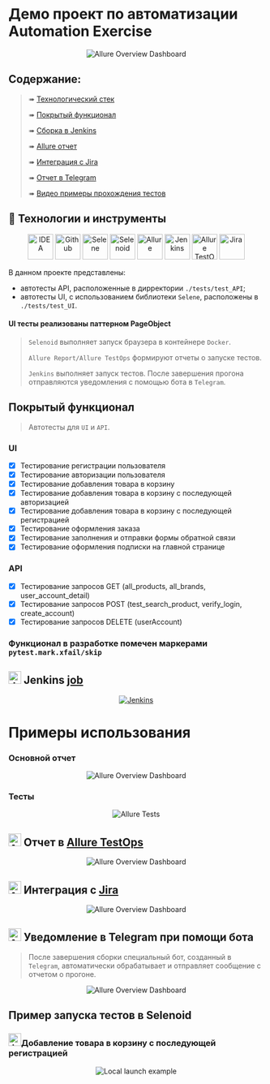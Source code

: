 # Демо проект по автоматизации Automation Exercise
<p align="center">
<img title="Allure Overview Dashboard" src="resources/readme/home_page.png">
</p>

##  Содержание:

> ➠ [Технологический стек](#classical_building-технологический-стек)
>
> ➠ [Покрытый функционал](#earth_africa-покрытый-функционал)
>
> ➠ [Сборка в Jenkins](#earth_africa-Jenkins-job)
>
> ➠ [Allure отчет](#earth_africa-Allure-отчет)
> 
> ➠ [Интеграция с Jira](#earth_africa-Allure-отчет)
>
> ➠ [Отчет в Telegram](#earth_africa-Уведомление-в-Telegram-при-помощи-бота)
>
> ➠ [Видео примеры прохождения тестов](#earth_africa-Примеры-видео-о-прохождении-тестов)

  
## 🧰 Технологии и инструменты

<p align="center">
<a href="https://www.jetbrains.com/pycharm/"><img src="resources/readme/icons/pycharm-icon.svg" width="50" height="50"  alt="IDEA"/></a>
<a href="https://github.com/"><img src="resources/readme/icons/github-icon.svg" width="50" height="50"  alt="Github"/></a>
<a href="https://github.com/yashaka/selene"><img src="resources/readme/icons/selene.png" width="50" height="50"  alt="Selene"/></a>
<a href="https://aerokube.com/selenoid/"><img src="resources/readme/icons/Selenoid.svg" width="50" height="50"  alt="Selenoid"/></a>
<a href="https://github.com/allure-framework/allure2"><img src="resources/readme/icons/Allure.svg" width="50" height="50"  alt="Allure"/></a>
<a href="https://www.jenkins.io/"><img src="resources/readme/icons/Jenkins.svg" width="50" height="50"  alt="Jenkins"/></a>
<a href="https://qameta.io/"><img src="resources/readme/icons/Allure_TO.svg" width="50" height="50"  alt="Allure TestOps"/></a>  
<a href="https://www.atlassian.com/ru/software/jira/"><img src="resources/readme/icons/Jira.svg" width="50" height="50"  alt="Jira"/></a>  
</p>
В данном проекте представлены:  

- автотесты API, расположенные в дирректории <code>./tests/test_API</code>;
- автотесты UI, с использованием библиотеки <code>Selene</code>, расположены в  <code>./tests/test_UI</code>.

#### UI тесты реализованы паттерном PageObject
>
> <code>Selenoid</code> выполняет запуск браузера в контейнере <code>Docker</code>.
>
> <code>Allure Report/Allure TestOps</code> формируют отчеты о запуске тестов.
>
> <code>Jenkins</code> выполняет запуск тестов.
> После завершения прогона отправляются уведомления с помощью бота в <code>Telegram</code>.

## Покрытый функционал

> Автотесты для <code>UI</code> и <code>API</code>.
### UI
- [x] Тестирование регистрации пользователя
- [x] Тестирование авторизации пользователя
- [x] Тестирование добавления товара в корзину
- [x] Тестирование добавления товара в корзину с последующей авторизацией
- [x] Тестирование добавления товара в корзину с последующей регистрацией
- [x] Тестирование оформления заказа
- [x] Тестирование заполнения и отправки формы обратной связи
- [x] Тестирование оформления подписки на главной странице 

### API
- [x] Тестирование запросов GET (all_products, all_brands, user_account_detail)
- [x] Тестирование запросов POST (test_search_product, verify_login, create_account)
- [x] Тестирование запросов DELETE (userAccount)

### Функционал в разработке помечен маркерами <code>pytest.mark.xfail/skip</code>

## <img src="resources/readme/icons/Jenkins.svg" width="25" height="25"  alt="Jenkins"/></a> Jenkins <a target="_blank" href="https://jenkins.autotests.cloud/job/Johnnie_Walker_UI_tests/"> job </a>
<p align="center">
<a href="https://jenkins.autotests.cloud/job/suchkov_vs_grade_project/"><img src="resources/readme/jenkins_job.png" alt="Jenkins"/></a>
</p>

# Примеры использования

###  Основной отчет
<p align="center">
<img title="Allure Overview Dashboard" src="resources/readme/allure-report.png">
</p>


### Тесты 
<p align="center">
<img title="Allure Tests" src="resources/readme/tests.png">
</p>

## <img src="resources/readme/icons/Allure_TO.svg" width="25" height="25"  alt="Allure"/></a> Отчет в <a target="_blank" href="https://allure.autotests.cloud/launch/48029">Allure TestOps</a>
<p align="center">
<img title="Allure Overview Dashboard" src="resources/readme/test_ops.png">
</p>

## <img src="resources/readme/icons/Jira.svg" width="25" height="25"  alt="Allure"/></a> Интеграция с <a target="_blank" href="https://jira.autotests.cloud/browse/HOMEWORK-1492">Jira</a>
<p align="center">
<img title="Allure Overview Dashboard" src="resources/readme/JIRA.png">
</p>

## <img src="resources/readme/icons/Telegram.svg" width="25" height="25"  alt="Allure"/></a> Уведомление в Telegram при помощи бота
> После завершения сборки специальный бот, созданный в <code>Telegram</code>, автоматически обрабатывает и отправляет сообщение с отчетом о прогоне.

<p align="center">
<img title="Allure Overview Dashboard" src="resources/readme/telegram.png" >
</p>

## Пример запуска тестов в Selenoid
### <img src="resources/readme/icons/Selenoid.svg" width="25" height="25" alt="Jenkins"/>Добавление товара в корзину с последующей регистрацией
<p align="center">
<img title="Local launch example" src="resources/readme/gif/ui_autotest.gif">
</p>
